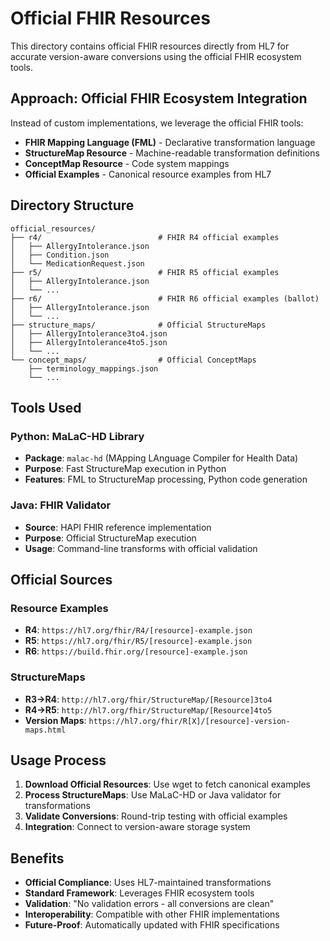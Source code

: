 # Official FHIR Resources

This directory contains official FHIR resources directly from HL7 for accurate version-aware conversions using the official FHIR ecosystem tools.

## Approach: Official FHIR Ecosystem Integration

Instead of custom implementations, we leverage the official FHIR tools:
- **FHIR Mapping Language (FML)** - Declarative transformation language
- **StructureMap Resource** - Machine-readable transformation definitions  
- **ConceptMap Resource** - Code system mappings
- **Official Examples** - Canonical resource examples from HL7

## Directory Structure

```
official_resources/
├── r4/                          # FHIR R4 official examples
│   ├── AllergyIntolerance.json
│   ├── Condition.json
│   └── MedicationRequest.json
├── r5/                          # FHIR R5 official examples
│   ├── AllergyIntolerance.json
│   └── ...
├── r6/                          # FHIR R6 official examples (ballot)
│   ├── AllergyIntolerance.json
│   └── ...
├── structure_maps/              # Official StructureMaps
│   ├── AllergyIntolerance3to4.json
│   ├── AllergyIntolerance4to5.json
│   └── ...
└── concept_maps/                # Official ConceptMaps
    ├── terminology_mappings.json
    └── ...
```

## Tools Used

### Python: MaLaC-HD Library
- **Package**: `malac-hd` (MApping LAnguage Compiler for Health Data)
- **Purpose**: Fast StructureMap execution in Python
- **Features**: FML to StructureMap processing, Python code generation

### Java: FHIR Validator
- **Source**: HAPI FHIR reference implementation
- **Purpose**: Official StructureMap execution
- **Usage**: Command-line transforms with official validation

## Official Sources

### Resource Examples
- **R4**: `https://hl7.org/fhir/R4/[resource]-example.json`
- **R5**: `https://hl7.org/fhir/R5/[resource]-example.json` 
- **R6**: `https://build.fhir.org/[resource]-example.json`

### StructureMaps
- **R3→R4**: `http://hl7.org/fhir/StructureMap/[Resource]3to4`
- **R4→R5**: `http://hl7.org/fhir/StructureMap/[Resource]4to5`
- **Version Maps**: `https://hl7.org/fhir/R[X]/[resource]-version-maps.html`

## Usage Process

1. **Download Official Resources**: Use wget to fetch canonical examples
2. **Process StructureMaps**: Use MaLaC-HD or Java validator for transformations
3. **Validate Conversions**: Round-trip testing with official examples
4. **Integration**: Connect to version-aware storage system

## Benefits

- **Official Compliance**: Uses HL7-maintained transformations
- **Standard Framework**: Leverages FHIR ecosystem tools
- **Validation**: "No validation errors - all conversions are clean"
- **Interoperability**: Compatible with other FHIR implementations
- **Future-Proof**: Automatically updated with FHIR specifications